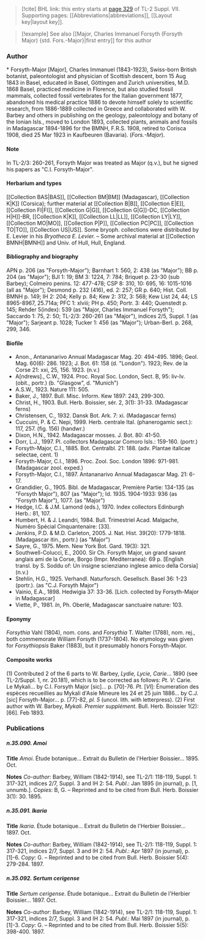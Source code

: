 > [!cite] BHL link: this entry starts at [page 329](https://www.biodiversitylibrary.org/item/103834#page/351/mode/1up) of TL-2 Suppl. VII.
> Supporting pages: [[Abbreviations|abbreviations]], [[Layout key|layout key]].

> [!example] See also [[Major, Charles Immanuel Forsyth (Forsyth Major) {std. Fors.-Major}|first entry]] for this author

### Author

\* Forsyth-Major \[Major\], Charles Immanuel (1843-1923), Swiss-born British botanist, paleontologist and physician of Scottish descent, born 15 Aug 1843 in Basel, educated in Basel, Göttingen and Zurich universities, M.D. 1868 Basel, practiced medicine in Florence, but also studied fossil mammals, collected fossil vertebrates for the Italian government 1877, abandoned his medical practice 1886 to devote himself solely to scientific research, from 1886-1889 collected in Greece and collaborated with W. Barbey and others in publishing on the geology, paleontology and botany of the Ionian Isls., moved to London 1893, collected plants, animals and fossils in Madagascar 1894-1896 for the BMNH, F.R.S. 1908, retired to Corisca 1908, died 25 Mar 1923 in Kaufbeuren (Bavaria). (*Fors.-Major*).

#### Note

In TL-2/3: 260-261, Forsyth Major was treated as Major (q.v.), but he signed his papers as "C.I. Forsyth-Major".

#### Herbarium and types

[[Collection BAS|BAS]], [[Collection BM|BM]] (Madagascar), [[Collection K|K]] (Corsica); further material at [[Collection B|B]], [[Collection E|E]], [[Collection FI|FI]], [[Collection G|G]], [[Collection G|G]]-DC, [[Collection H|H]]-BR, [[Collection K|K]], [[Collection LL|LL]], [[Collection LY|LY]], [[Collection MO|MO]], [[Collection P|P]], [[Collection PC|PC]], [[Collection TO|TO]], [[Collection US|US]]. Some bryoph. collections were distributed by E. Levier in his *Bryotheca E. Levier.* – Some archival material at [[Collection BMNH|BMNH]] and Univ. of Hull, Hull, England.

#### Bibliography and biography

APN p. 206 (as "Forsyth-Major"); Barnhart 1: 560, 2: 438 (as "Major"); BB p. 204 (as "Major"); BJI 1: 19; BM 3: 1224, 7: 784; Briquet p. 23-30 (sub Barbey); Colmeiro penins. 12: 477-478; CSP 8: 310, 10: 695, 16: 1015-1016 (all as "Major"); Desmond p. 232 (416), ed. 2: 257; GR p. 640; Hist. Coll. BMNH p. 149; IH 2: 204; Kelly p. 84; Kew 2: 312, 3: 568; Kew List 24, 44; LS 8965-8967, 25.714a; PFC 1: xlviii; PH p. 450; Portr. 3: 440; Quenstedt p. 145; Rehder 5(index): 539 (as "Major, Charles Immanuel Forsyth"); Saccardo 1: 75, 2: 50; TL-2/3: 260-261 (as "Major"), indices 2/5, Suppl. 1 (as "Major"); Sarjeant p. 1028; Tucker 1: 456 (as "Major"); Urban-Berl. p. 268, 299, 346.

#### Biofile

- Anon., Antananarivo Annual Madagascar Mag. 20: 494-495. 1896; Geol. Mag. 60(6): 286. 1923; J. Bot. 61: 158 (d. "London"). 1923; Rev. de la Corse 21: xxi, 25, 156. 1923. (n.v.)
- A\[ndrews\]., C.W., 1924. Proc. Royal Soc. London, Sect. B, 95: liv-lv. (obit., portr.) (b. "Glasgow", d. "Munich")
- A.S.W., 1923. Nature 111: 505.
- Baker, J., 1897. Bull. Misc. Inform. Kew 1897: 243, 299-300.
- Christ, H., 1903. Bull. Herb. Boissier, sér. 2, 3(1): 31-33. (Madagascar ferns)
- Christensen, C., 1932. Dansk Bot. Ark. 7: xi. (Madagascar ferns)
- Cuccuini, P. & C. Nepi, 1999. Herb. centrale Ital. (phanerogamic sect.): 117, 257. (fig. 156) (handwr.)
- Dixon, H.N., 1942. Madagascar mosses. J. Bot. 80: 41-50.
- Dorr, L.J., 1997. Pl. collectors Madagascar Comoro Isls.: 159-160. (portr.)
- Forsyth-Major, C.I., 1885. Bot. Centralbl. 21: 188. (adv. Plantae italicae selectae, cent. 1)
- Forsyth-Major, C.I., 1896. Proc. Zool. Soc. London 1896: 971-981. (Madagascar zool. exped.)
- Forsyth-Major, C.I., 1897. Antananarivo Annual Madagascar Mag. 21: 6-17.
- Grandidier, G., 1905. Bibl. de Madagascar, Première Partie: 134-135 (as "Forsyth Major"), 807 (as "Major"); Id. 1935. 1904-1933: 936 (as "Forsyth Major"), 1077. (as "Major")
- Hedge, I.C. & J.M. Lamond (eds.), 1970. Index collectors Edinburgh Herb.: 81, 107.
- Humbert, H. & J. Leandri, 1984. Bull. Trimestriel Acad. Malgache, Numéro Spécial Cinquantenaire: \[33\].
- Jenkins, P.D. & M.D. Carleton, 2005. J. Nat. Hist. 39(20): 1779-1818. (Madagascar itin., portr.) (as "Major")
- Sayre, G., 1975. Mem. New York Bot. Gard. 19(3): 321.
- Southwell-Colucci, E., 2000. Sir Ch. Forsyth Major, un grand savant anglais ami de la Corse, Borgo (Impr. Mediterranea): 69 p. \[English transl. by S. Soddu of: Un insigne scienziano inglese amico della Corsia\] (n.v.)
- Stehlin, H.G., 1925. Verhandl. Naturforsch. Gesellsch. Basel 36: 1-23 (portr.). (as "C.J. Forsyth Major")
- Vainio, E.A., 1898. Hedwigia 37: 33-36. \[Lich. collected by Forsyth-Major in Madagascar\]
- Viette, P., 1981. *In*, Ph. Oberlé, Madagascar sanctuaire nature: 103.

#### Eponymy

*Forsythia* Vahl (1804), nom. cons. and *Forsythia* T. Walter (1788), nom. rej., both commemorate William Forsyth (1737-1804). No etymology was given for *Forsythiopsis* Baker (1883), but it presumably honors Forsyth-Major.

#### Composite works

(1) Contributed 2 of the 6 parts to W. Barbey, *Lydie, Lycie, Carie*... 1890 (see TL-2/Suppl. 1, nr. 20.181), which is to be corrected as follows:
*Pt. V*: Carie. Le Mykali... by C.I. Forsyth Major \[sic\]... p. \[70\]-76. *Pt*. \[*VI*\]: Énumeration des espèces recueillies au Mykali d'Asie Mineure les 24 et 25 juin 1886... by C.J. \[sic\] Forsyth-Major... p. \[77\]-82, *pl. 5* (uncol. lith. with letterpress).
(2) First author with W. Barbey, *Mykali. Premier supplément.* Bull. Herb. Boissier 1(2): \[66\]. Feb 1893.

### Publications

##### n.35.090. Amoi

**Title**
*Amoi*. Étude botanique... Extrait du Bulletin de l'Herbier Boissier... 1895. Oct.

**Notes**
*Co-author*: Barbey, William (1842-1914), see TL-2/1: 118-119, Suppl. 1: 317-321, indices 2/7, Suppl. 3 and IH 2: 54.
*Publ*.: Jan 1895 (in journal), p. \[1, unnumb.\]. *Copies*: B, G. – Reprinted and to be cited from Bull. Herb. Boissier 3(1): 30. 1895.

##### n.35.091. Ikaria

**Title**
*Ikaria*. Étude botanique... Extrait du Bulletin de l'Herbier Boissier... 1897. Oct.

**Notes**
*Co-author*: Barbey, William (1842-1914), see TL-2/1: 118-119, Suppl. 1: 317-321, indices 2/7, Suppl. 3 and IH 2: 54.
*Publ*.: Apr 1897 (in journal), p. \[1\]-6. *Copy*: G. – Reprinted and to be cited from Bull. Herb. Boissier 5(4): 279-284. 1897.

##### n.35.092. Sertum cerigense

**Title**
*Sertum cerigense*. Étude botanique... Extrait du Bulletin de l'Herbier Boissier... 1897. Oct.

**Notes**
*Co-author*: Barbey, William (1842-1914), see TL-2/1: 118-119, Suppl. 1: 317-321, indices 2/7, Suppl. 3 and IH 2: 54.
*Publ*.: Mai 1897 (in journal), p. \[1\]-3. *Copy*: G. – Reprinted and to be cited from Bull. Herb. Boissier 5(5): 398-400. 1897.

